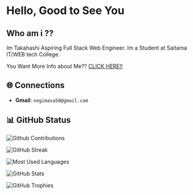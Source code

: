 # Hello, Good to See You

## Who am i ??

Im Takahashi Aspiring Full Stack Web Engineer.
Im a Student at Saitama IT/WEB tech College.

You Want More Info about Me??
[CLICK HERE!!](https://tks-astroplate.vercel.app)

## 🌐 Connections

- **Gmail**: `negimasa58@gmail.com`

## 📊 GitHub Status

![Github Contributions](https://github-profile-summary-cards.vercel.app/api/cards/profile-details?username=hellotksan)

![GitHub Streak](https://streak-stats.demolab.com/?user=hellotksan)

![Most Used Languages](https://github-readme-stats.vercel.app/api/top-langs/?username=hellotksan)

![GitHub Stats](https://github-readme-stats.vercel.app/api?username=hellotksan)

![GitHub Trophies](https://github-profile-trophy.vercel.app/?username=hellotksan)
